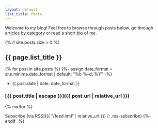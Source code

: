 ```yaml
---
layout: default
list_title: Posts
---
```

Welcome to my blog! Feel free to browse through posts below, go through [articles by category](/tags) or read [a short bio of me](/about).

{% if site.posts.size > 0 %}

## {{ page.list_title }}

  {% for post in site.posts %}
    {%- assign date_format = site.minima.date_format | default: "%b %-d, %Y" -%}

* {{ post.date | date: date_format }}
### [{{ post.title | escape }}]({{ post.url | relative_url }})

  {% endfor %}

Subscribe [via RSS]({{ "/feed.xml" | relative_url }})
{: .rss-subscribe}
{%- endif -%}
